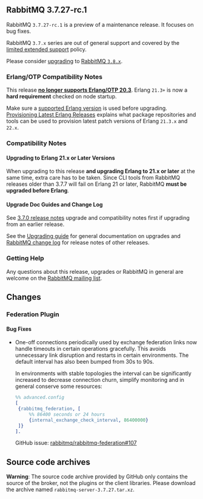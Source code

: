 ## RabbitMQ 3.7.27-rc.1

RabbitMQ `3.7.27-rc.1` is a preview of a maintenance release. It focuses on bug fixes.

RabbitMQ `3.7.x` series are out of general support and covered by the [limited extended support](https://www.rabbitmq.com/versions.html) policy.

Please consider [upgrading](https://www.rabbitmq.com/upgrade.html) to [RabbitMQ `3.8.x`](https://www.rabbitmq.com/changelog.html).

### Erlang/OTP Compatibility Notes

This release [**no longer supports Erlang/OTP 20.3**](https://groups.google.com/d/msg/rabbitmq-users/G4UJ9zbIYHs/qCeyjkjyCQAJ).
Erlang `21.3+` is now a **hard requirement** checked on node startup.

Make sure a [supported Erlang version](https://www.rabbitmq.com/which-erlang.html) is used before upgrading.
[Provisioning Latest Erlang Releases](https://www.rabbitmq.com/which-erlang.html#erlang-repositories) explains
what package repositories and tools can be used to provision latest patch versions of Erlang `21.3.x` and `22.x`.

### Compatibility Notes

#### Upgrading to Erlang 21.x or Later Versions

When upgrading to this release **and upgrading Erlang to 21.x or later** at the same time, extra care has to be taken.
Since CLI tools from RabbitMQ releases older than 3.7.7 will fail on Erlang 21 or later,
RabbitMQ **must be upgraded before Erlang**.

#### Upgrade Doc Guides and Change Log

See [3.7.0 release notes](https://github.com/rabbitmq/rabbitmq-server/releases/tag/v3.7.0) upgrade
and compatibility notes first if upgrading from an earlier release.

See the [Upgrading guide](https://www.rabbitmq.com/upgrade.html) for general documentation on upgrades
and [RabbitMQ change log](https://www.rabbitmq.com/changelog.html) for release notes of other releases.

### Getting Help

Any questions about this release, upgrades or RabbitMQ in general are welcome on the
[RabbitMQ mailing list](https://groups.google.com/forum/#!forum/rabbitmq-users).


## Changes

### Federation Plugin

#### Bug Fixes

 * One-off connections periodically used by exchange federation links now handle timeouts in certain
   operations gracefully. This avoids unnecessary link disruption and restarts in certain environments.
   The default interval has also been bumped from 30s to 90s.

   In environments with stable topologies the interval can be significantly increased to decrease connection
   churn, simplify monitoring and in general conserve some resources:

   ``` erlang
   %% advanced.config
   [
    {rabbitmq_federation, [
        %% 86400 seconds or 24 hours
        {internal_exchange_check_interval, 86400000}
    ]}
   ].
   ```

   GitHub issue: [rabbitmq/rabbitmq-federation#107](https://github.com/rabbitmq/rabbitmq-federation/pull/107)


## Source code archives

**Warning**: The source code archive provided by GitHub only contains the source of the broker,
not the plugins or the client libraries. Please download the archive named `rabbitmq-server-3.7.27.tar.xz`.
